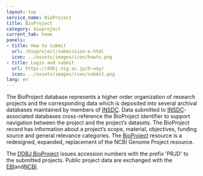 ```yaml
---
layout: top
service_name: BioProject
title: BioProject
category: bioproject
current_tab: home
panels:
- title: How to submit
  url: /bioproject/submission-e.html
  icon: ../assets/images/icon/howto.png
- title: Login and submit
  url: https://ddbj.nig.ac.jp/D-way/
  icon: ../assets/images/icon/submit.png
lang: en
---
```


The BioProject database represents a higher order organization of research projects and the corresponding data which is deposited into several archival databases maintained by members of [INSDC](http://www.insdc.org/). Data submitted to [INSDC](http://www.insdc.org/)-associated databases cross-reference the BioProject identifier to support navigation between the project and the project’s datasets. The BioProject record has information about a project’s scope, material, objectives, funding source and general relevance categories. The [BioProject](index-e.html) resource is a redesigned, expanded, replacement of the NCBI Genome Project resource.

The [DDBJ BioProject](index-e.html) issues accession numbers with the prefix 'PRJD' to the submitted projects. Public project data are exchanged with the [EBI](https://www.ebi.ac.uk/)and[NCBI](https://www.ncbi.nlm.nih.gov/bioproject).
